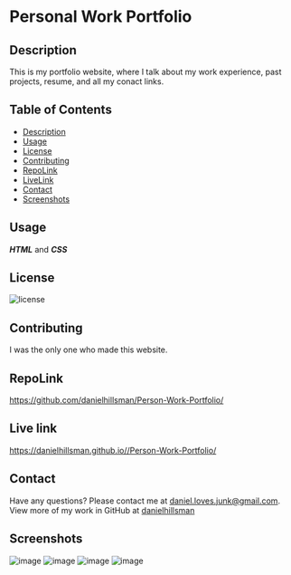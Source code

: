 # Personal Work Portfolio

## Description
This is my portfolio website, where I talk about my work experience, past projects, resume, and all my conact links.


## Table of Contents
* [Description](#description)
* [Usage](#usage)
* [License](#license)
* [Contributing](#contributing)
* [RepoLink](#repolink)
* [LiveLink](#livelink)
* [Contact](#contact)
* [Screenshots](#screenshots)

## Usage

***HTML*** and ***CSS***

## License
![license](https://img.shields.io/static/v1?label=license&message=Unlicense&color=success)

## Contributing

I was the only one who made this website.

## RepoLink
https://github.com/danielhillsman/Person-Work-Portfolio/

## Live link
https://danielhillsman.github.io//Person-Work-Portfolio/

## Contact
Have any questions? Please contact me at daniel.loves.junk@gmail.com. View more of my work in GitHub at [danielhillsman](https://github.com/danielhillsman)

## Screenshots
![image](https://user-images.githubusercontent.com/99533951/160497339-89d47c4e-a97f-4bb9-9637-230cc66367c3.png)
![image](https://user-images.githubusercontent.com/99533951/160497358-969e9dcf-a4c8-4c5e-944a-752645d238b2.png)
![image](https://user-images.githubusercontent.com/99533951/160497378-dc385744-2e0a-4940-b9ef-3d25f691d39a.png)
![image](https://user-images.githubusercontent.com/99533951/160497407-3249e8cc-14fd-4dcd-85ff-50ab40a00d46.png)

